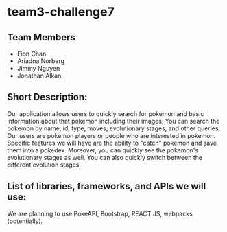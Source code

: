 # team3-challenge7

## Team Members

* Fion Chan
* Ariadna Norberg
* Jimmy Nguyen
* Jonathan Alkan


## Short Description:
Our application allows users to quickly search for pokemon and basic information about that pokemon including their images. 
You can search the pokemon by name, id, type, moves, evolutionary stages, and other queries. Our users are pokemon players or
people who are interested in pokemon. Specific features we will have are the ability to "catch" pokemon and save them into a pokedex.
Moreover, you can quickly see the pokemon's evolutionary stages as well. You can also quickly switch between the different evolution stages. 

## List of libraries, frameworks, and APIs we will use:

We are planning to use PokeAPI, Bootstrap, REACT JS, webpacks (potentially). 